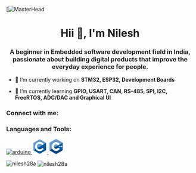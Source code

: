 [![MasterHead](https://wallpaper.dog/large/5505159.jpg)
<h1 align="center">Hii 👋, I'm Nilesh</h1>
<h3 align="center">A beginner in Embedded software development field in India, passionate about building digital products that improve the everyday experience for people.</h3>

- 🔭 I’m currently working on **STM32, ESP32, Development Boards**

- 🌱 I’m currently learning **GPIO, USART, CAN, RS-485, SPI, I2C, FreeRTOS, ADC/DAC and Graphical UI**

<h3 align="left">Connect with me:</h3>
<p align="left">
</p>

<h3 align="left">Languages and Tools:</h3>
<p align="left"> <a href="https://www.arduino.cc/" target="_blank" rel="noreferrer"> <img src="https://cdn.worldvectorlogo.com/logos/arduino-1.svg" alt="arduino" width="40" height="40"/> </a> <a href="https://www.cprogramming.com/" target="_blank" rel="noreferrer"> <img src="https://raw.githubusercontent.com/devicons/devicon/master/icons/c/c-original.svg" alt="c" width="40" height="40"/> </a> <a href="https://www.w3schools.com/cpp/" target="_blank" rel="noreferrer"> <img src="https://raw.githubusercontent.com/devicons/devicon/master/icons/cplusplus/cplusplus-original.svg" alt="cplusplus" width="40" height="40"/> </a> </p>

<p><img align="left" src="https://github-readme-stats.vercel.app/api/top-langs?username=nilesh28a&show_icons=true&locale=en&layout=compact" alt="nilesh28a" /></p>

<p>&nbsp;<img align="center" src="https://github-readme-stats.vercel.app/api?username=nilesh28a&show_icons=true&locale=en" alt="nilesh28a" /></p>
